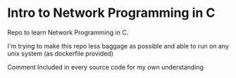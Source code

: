 # Intro to Network Programming in C
Repo to learn Network Programming in C. 

I'm trying to make this repo less baggage as possible 
 and able to run on any unix system (as dockerfile provided) 

Comment Included in every source code for my own understanding